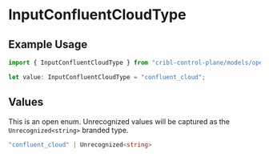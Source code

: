 # InputConfluentCloudType

## Example Usage

```typescript
import { InputConfluentCloudType } from "cribl-control-plane/models/operations";

let value: InputConfluentCloudType = "confluent_cloud";
```

## Values

This is an open enum. Unrecognized values will be captured as the `Unrecognized<string>` branded type.

```typescript
"confluent_cloud" | Unrecognized<string>
```